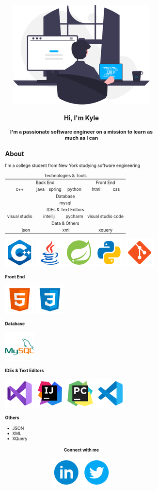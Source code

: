 <div id="header" align="center">
    <img src="images/programmer.svg" width="450px" alt="programmer">
    <h2>Hi, I'm Kyle</h2>
</div>

<h3 align="center">I'm a passionate software engineer on a mission to learn as much as I can</h3>

## About
I'm a college student from New York studying software engineering


<table align="center" width="100%">
    <thead align="center">
        <tr>
            <td colspan="6">Technologies & Tools</td>
        </tr>
    </thead>
    <tbody align="center">
        <tr>
            <td colspan="4">Back End</td>
            <td colspan="2">Front End</td>
        </tr>
        <tr>
            <td>c++</td>
            <td>java</td>
            <td>spring</td>
            <td>python</td>
            <td>html</td>
            <td>css</td>
        </tr>
        <tr>
            <td colspan="7">Database</td>
        </tr>
        <tr>
            <td colspan="7">mysql</td>
        </tr>
        <tr>
            <td colspan="7">IDEs & Text Editors</td>
        </tr>
        <tr>
            <td>visual studio</td>
            <td colspan="2">intellij</td>
            <td>pycharm</td>
            <td colspan="2">visual studio code</td>
        </tr>
        <tr>
            <td colspan="7">Data & Others</td>
        </tr>
        <tr>
            <td colspan="2">json</td>
            <td colspan="2">xml</td>
            <td colspan="2">xquery</td>
        </tr>
    </tbody>
</table>




<img src="images/logos/c++.svg"> <a href="https://www.java.com/en/"><img src="images/logos/java.svg"></a><a href="http://spring.io"><img src="images/logos/spring.svg"></a> <a href="http://python.org"><img src="images/logos/python.svg"></a> <a href="https://git-scm.com/"><img src="images/logos/git.svg"></a>

#### Front End
<img src="images/logos/html.svg"> <img src="images/logos/css.svg">

#### Database
<a href="http://mysql.com"><img src="images/logos/mysql.svg"></a>

#### IDEs & Text Editors
<a href="https://visualstudio.microsoft.com/"><img src="images/logos/visualstudio.svg"></a> <a href="https://www.jetbrains.com/idea/"><img src="images/logos/intellij.svg"></a> <a href="https://www.jetbrains.com/pycharm/"><img src="images/logos/pycharm.svg"></a> <a href="https://code.visualstudio.com/"><img src="images/logos/vscode.svg"></a>

#### Others
* JSON
* XML
* XQuery



<h4 align="center">Connect with me</h4>
<p align="center">
    <img src="images/logos/linkedin-circle.svg"> <img src="images/logos/twitter-circle.svg">
</p>